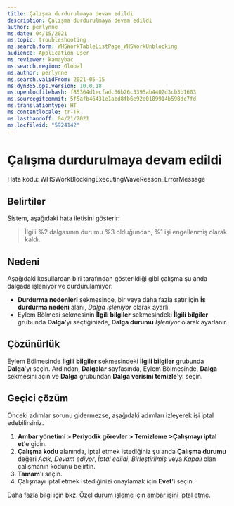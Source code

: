 ```yaml
---
title: Çalışma durdurulmaya devam edildi
description: Çalışma durdurulmaya devam edildi
author: perlynne
ms.date: 04/15/2021
ms.topic: troubleshooting
ms.search.form: WHSWorkTableListPage_WHSWorkUnblocking
audience: Application User
ms.reviewer: kamaybac
ms.search.region: Global
ms.author: perlynne
ms.search.validFrom: 2021-05-15
ms.dyn365.ops.version: 10.0.18
ms.openlocfilehash: f85364d1ecfadc36b26c3395ab4402d3cb3b1603
ms.sourcegitcommit: 5f5afb46431e1abd8fb6e92e0189914b598dc7fd
ms.translationtype: HT
ms.contentlocale: tr-TR
ms.lasthandoff: 04/21/2021
ms.locfileid: "5924142"
---
```

# <a name="work-remains-blocked"></a>Çalışma durdurulmaya devam edildi

Hata kodu: WHSWorkBlockingExecutingWaveReason_ErrorMessage

## <a name="symptoms"></a>Belirtiler

Sistem, aşağıdaki hata iletisini gösterir:

> İlgili %2 dalgasının durumu %3 olduğundan, %1 işi engellenmiş olarak kaldı.

## <a name="cause"></a>Nedeni

Aşağıdaki koşullardan biri tarafından gösterildiği gibi çalışma şu anda dalgada işleniyor ve durdurulamıyor:

- **Durdurma nedenleri** sekmesinde, bir veya daha fazla satır için **İş durdurma nedeni** alanı, *Dalga işleniyor* olarak ayarlı.
- Eylem Bölmesi sekmesinin **İlgili bilgiler** sekmesindeki **İlgili bilgiler** grubunda **Dalga**'yı seçtiğinizde, **Dalga durumu** *İşleniyor* olarak ayarlanır.

## <a name="resolution"></a>Çözünürlük

Eylem Bölmesinde **İlgili bilgiler** sekmesindeki **İlgili bilgiler** grubunda **Dalga**'yı seçin. Ardından, **Dalgalar** sayfasında, Eylem Bölmesinde, **Dalga** sekmesini açın ve **Dalga** grubundan **Dalga verisini temizle**'yi seçin.

## <a name="workaround"></a>Geçici çözüm

Önceki adımlar sorunu gidermezse, aşağıdaki adımları izleyerek işi iptal edebilirsiniz.

1. **Ambar yönetimi \> Periyodik görevler \> Temizleme \>Çalışmayı iptal et**'e gidin.
1. **Çalışma kodu** alanında, iptal etmek istediğiniz şu anda **Çalışma durumu** değeri *Açık*, *Devam ediyor*, *İptal edildi*, *Birleştirilmiş* veya *Kapalı* olan çalışmanın kodunu belirtin.
1. **Tamam**'ı seçin.
1. Çalışmayı iptal etmek istediğinizi onaylamak için **Evet**'i seçin.

Daha fazla bilgi için bkz. [Özel durum işleme için ambar işini iptal etme](../../warehousing/cancel-warehouse-work.md).

